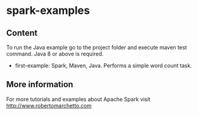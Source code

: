 spark-examples
==============

## Content

To run the Java example go to the project folder and execute maven test command. Java 8 or above is required.

- first-example: Spark, Maven, Java. Performs a simple word count task.


## More information
For more tutorials and examples about Apache Spark visit http://www.robertomarchetto.com
